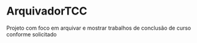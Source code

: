 # ArquivadorTCC
Projeto com foco em arquivar e mostrar trabalhos de conclusão de curso conforme solicitado 
